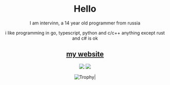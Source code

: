 <div align="center">
  <h1>Hello</h1>
  I am intervinn, a 14 year old programmer from russia </br>
  
  i like programming in go, typescript, python and c/c++
  anything except rust and c# is ok


<h2> <a href="https://intervinn.github.io">my website</a> </h2>

<span>
<img src="https://github-readme-stats.vercel.app/api/top-langs/?username=intervinn&layout=compact&theme=react&langs_count=20&hide=html,css,makefile,shell)](https://github.com/intervinn">
</span>
<span>
<img src="https://github-readme-stats.vercel.app/api?username=intervinn&&show_icons=true&theme=react&count_private=true">
</span>

![Trophy](https://github-profile-trophy.vercel.app/?username=intervinn&theme=discord&row=1&margin-w=5)|
</div>

